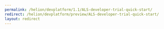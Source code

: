 ```yaml
---
permalink: /helion/devplatform/1.1/ALS-developer-trial-quick-start/ 
redirect: /helion/devplatform/preview/ALS-developer-trial-quick-start/
layout: redirect
---
```

<!--UNDER REVISION-->


<!--
Instructions:
permalink = The deprecated URL that you want to redirect to a new URL.
redirect  = The new URL.
Give your file the same name as the file that you are redirecting to.

Change UNDER REVISION as appropriate for your situation.

Remove the "publish:false" line from the header; it's only here to prevent this example from being built.
-->

